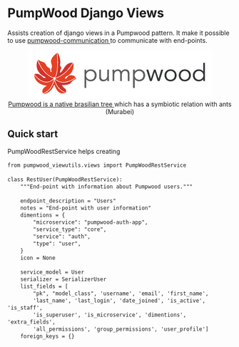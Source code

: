 # PumpWood Django Views
Assists creation of django views in a Pumpwood pattern. It make it possible
to use
<a href="https://github.com/Murabei-OpenSource-Codes/pumpwood-communication">
    pumpwood-communication
</a> to communicate with end-points.

<p align="center" width="60%">
  <img src="doc/sitelogo-horizontal.png" /> <br>

  <a href="https://en.wikipedia.org/wiki/Cecropia">
    Pumpwood is a native brasilian tree
  </a> which has a symbiotic relation with ants (Murabei)
</p>

## Quick start
PumpWoodRestService helps creating 

```
from pumpwood_viewutils.views import PumpWoodRestService

class RestUser(PumpWoodRestService):
    """End-point with information about Pumpwood users."""

    endpoint_description = "Users"
    notes = "End-point with user information"
    dimentions = {
        "microservice": "pumpwood-auth-app",
        "service_type": "core",
        "service": "auth",
        "type": "user",
    }
    icon = None

    service_model = User
    serializer = SerializerUser
    list_fields = [
        "pk", "model_class", 'username', 'email', 'first_name',
        'last_name', 'last_login', 'date_joined', 'is_active', 'is_staff',
        'is_superuser', 'is_microservice', 'dimentions', 'extra_fields',
        'all_permissions', 'group_permissions', 'user_profile']
    foreign_keys = {}

```
